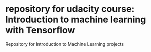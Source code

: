 # repository for udacity course: Introduction to machine learning with Tensorflow
Repository for Introduction to Machine Learning projects
